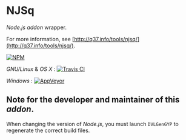# NJSq

*Node.js* *addon* wrapper.

For more information, see [http://q37.info/tools/njsq/](http://q37.info/tools/njsq/).

[![NPM](https://nodei.co/npm/njsq.png)](https://nodei.co/npm/njsq/)

*GNU/Linux* & *OS X* : [![Travis CI](https://travis-ci.org/epeios-q37/njsq.png)](https://travis-ci.org/epeios-q37/njsq)
 
*Windows* : [![AppVeyor](http://ci.appveyor.com/api/projects/status/github/epeios-q37/njsq)](http://ci.appveyor.com/project/epeios-q37/njsq)


## Note for the developer and maintainer of this *addon*.

When changing the version of *Node.js*, you must launch `DVLGenGYP` to regenerate the correct build files.  

 
